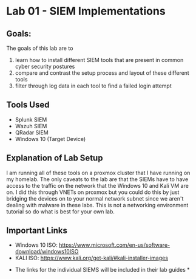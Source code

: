 # Lab 01 - SIEM Implementations

## Goals:
The goals of this lab are to 
1. learn how to install different SIEM tools that are present in common cyber security postures
2. compare and contrast the setup process and layout of these different tools
3. filter through log data in each tool to find a failed login attempt

## Tools Used
- Splunk SIEM
- Wazuh SIEM
- QRadar SIEM
- Windows 10 (Target Device)

## Explanation of Lab Setup
I am running all of these tools on a proxmox cluster that I have running on my homelab. The only caveats to the lab are that the SIEMs have to have access to the traffic on the network that the Windows 10 and Kali VM are on. I did this through VNETs on proxmox but you could do this by just bridging the devices on to your normal network subnet since we aren't dealing with malware in these labs. This is not a networking environment tutorial so do what is best for your own lab.

## Important Links
- Windows 10 ISO: https://www.microsoft.com/en-us/software-download/windows10ISO
- KALI ISO: https://www.kali.org/get-kali/#kali-installer-images
* The links for the individual SIEMS will be included in their lab guides *
